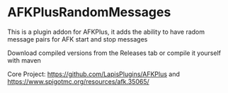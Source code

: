 # AFKPlusRandomMessages

This is a plugin addon for AFKPlus, it adds the ability to have radom message pairs for AFK start and stop messages

Download compiled versions from the Releases tab or compile it yourself with maven

Core Project: https://github.com/LapisPlugins/AFKPlus and https://www.spigotmc.org/resources/afk.35065/
